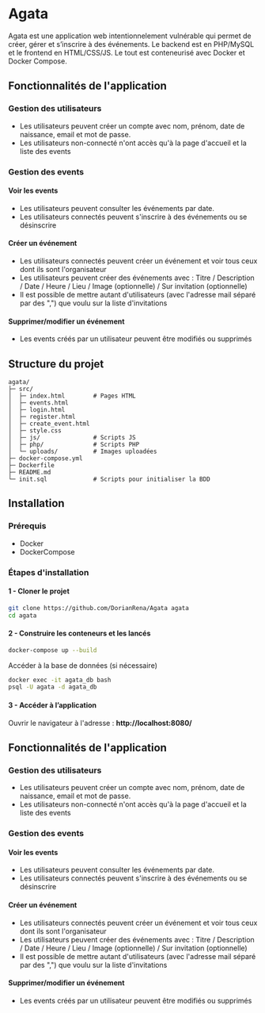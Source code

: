# Agata
Agata est une application web intentionnelement vulnérable qui permet de  créer, gérer et s’inscrire à des événements. 
Le backend est en PHP/MySQL et le frontend en HTML/CSS/JS.
Le tout est conteneurisé avec Docker et Docker Compose.

## Fonctionnalités de l'application
### Gestion des utilisateurs
- Les utilisateurs peuvent créer un compte avec nom, prénom, date de naissance, email et mot de passe.
- Les utilisateurs non-connecté n'ont accès qu'à la page d'accueil et la liste des events
###  Gestion des events
#### Voir les events
- Les utilisateurs peuvent consulter les événements par date.
- Les utilisateurs connectés peuvent s'inscrire à des événements ou se désinscrire 
#### Créer un événement
- Les utilisateurs connectés peuvent créer un événement et voir tous ceux dont ils sont l'organisateur
- Les utilisateurs peuvent créer des événements avec :
Titre / Description / Date / Heure / Lieu / Image (optionnelle) / Sur invitation (optionnelle)
- Il est possible de mettre autant d'utilisateurs (avec l'adresse mail séparé par des ",") que voulu sur la liste d'invitations 
#### Supprimer/modifier un événement
- Les events créés par un utilisateur peuvent être modifiés ou supprimés

## Structure du projet
```
agata/
├─ src/
│  ├─ index.html        # Pages HTML  
│  ├─ events.html        
│  ├─ login.html        
│  ├─ register.html        
│  ├─ create_event.html        
│  ├─ style.css        
│  ├─ js/               # Scripts JS
│  ├─ php/              # Scripts PHP
│  └─ uploads/          # Images uploadées
├─ docker-compose.yml
├─ Dockerfile
├─ README.md
└─ init.sql             # Scripts pour initialiser la BDD
```

## Installation 
### Prérequis
- Docker
- DockerCompose

### Étapes d'installation
#### 1 - Cloner le projet
```bash
git clone https://github.com/DorianRena/Agata agata
cd agata
```
#### 2 - Construire les conteneurs et les lancés
```bash
docker-compose up --build
```
Accéder à la base de données (si nécessaire)
```bash
docker exec -it agata_db bash 
psql -U agata -d agata_db
```
#### 3 - Accéder à l’application
Ouvrir le navigateur à l'adresse :
 **http://localhost:8080/**

## Fonctionnalités de l'application
### Gestion des utilisateurs
- Les utilisateurs peuvent créer un compte avec nom, prénom, date de naissance, email et mot de passe.
- Les utilisateurs non-connecté n'ont accès qu'à la page d'accueil et la liste des events
###  Gestion des events
#### Voir les events
- Les utilisateurs peuvent consulter les événements par date.
- Les utilisateurs connectés peuvent s'inscrire à des événements ou se désinscrire 
#### Créer un événement
- Les utilisateurs connectés peuvent créer un événement et voir tous ceux dont ils sont l'organisateur
- Les utilisateurs peuvent créer des événements avec :
Titre / Description / Date / Heure / Lieu / Image (optionnelle) / Sur invitation (optionnelle)
- Il est possible de mettre autant d'utilisateurs (avec l'adresse mail séparé par des ",") que voulu sur la liste d'invitations 
#### Supprimer/modifier un événement
- Les events créés par un utilisateur peuvent être modifiés ou supprimés
